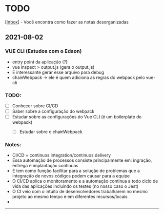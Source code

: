 # TODO

[[Inbox]] - Você encontra como fazer as notas desorganizadas

## 2021-08-02 

### VUE CLI (Estudos com o Edson) 
- entry point da aplicação (?)
- vue inspect > output.js (gera o output.js)
- É interessante gerar esse arquivo para debug
- chainWebpack -> ele é quem adiciona as regras do webpack pelo vue-cli 


### TODO: 
- [ ] Conhecer sobre CI/CD
- [ ] Saber sobre a configuração do webpack
- [ ] Estudar sobre as configurações do Vue CLI (é um boilerplate do webpack)
  - [ ] Estudar sobre o chainWebpack 


### Notes: 
- CI/CD = continuos integration/continuos delivery
- Essa automação de processos consiste principalmente em: ingração, entrega e implantação continuas
- E tem como função facilitar para a solução de problemas que a integração de novos códigos podem causar para a equipe
- O CI/CD aplica o monitoramento e a automação continua a todo ciclo de vida das aplicações 
incluindo os testes (no nosso caso o Jest)
- O CI veio com o intuito de desenvolvedores trabalharem no mesmo projeto ao mesmo tempo e em diferentes recursos/locais
- 

***

[//begin]: # "Autogenerated link references for markdown compatibility"
[Inbox]: inbox "Inbox"
[//end]: # "Autogenerated link references"